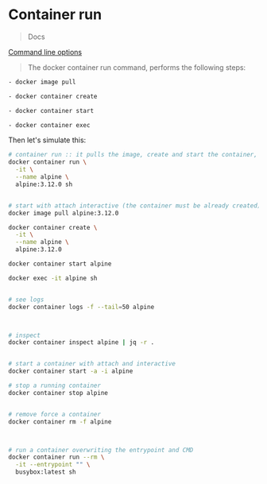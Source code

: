# Container run

> Docs

[Command line options](https://docs.docker.com/engine/reference/commandline/run/#options)

> The docker container run command, performs the following steps:

```bash
- docker image pull

- docker container create

- docker container start

- docker container exec
```

Then let's simulate this:

```bash
# container run :: it pulls the image, create and start the container, and finally exec something into it
docker container run \
  -it \
  --name alpine \
  alpine:3.12.0 sh


# start with attach interactive (the container must be already created)
docker image pull alpine:3.12.0

docker container create \
  -it \
  --name alpine \
  alpine:3.12.0

docker container start alpine

docker exec -it alpine sh


# see logs
docker container logs -f --tail=50 alpine



# inspect
docker container inspect alpine | jq -r .


# start a container with attach and interactive
docker container start -a -i alpine

# stop a running container
docker container stop alpine


# remove force a container
docker container rm -f alpine



# run a container overwriting the entrypoint and CMD
docker container run --rm \
  -it --entrypoint "" \
  busybox:latest sh
```

